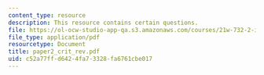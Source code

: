 ```yaml
---
content_type: resource
description: This resource contains certain questions.
file: https://ol-ocw-studio-app-qa.s3.amazonaws.com/courses/21w-732-2-introduction-to-technical-communication-ethics-in-science-and-technology-fall-2006/c52a77ffd6424fa73328fa6761cbe017_paper2_crit_rev.pdf
file_type: application/pdf
resourcetype: Document
title: paper2_crit_rev.pdf
uid: c52a77ff-d642-4fa7-3328-fa6761cbe017
---
```

